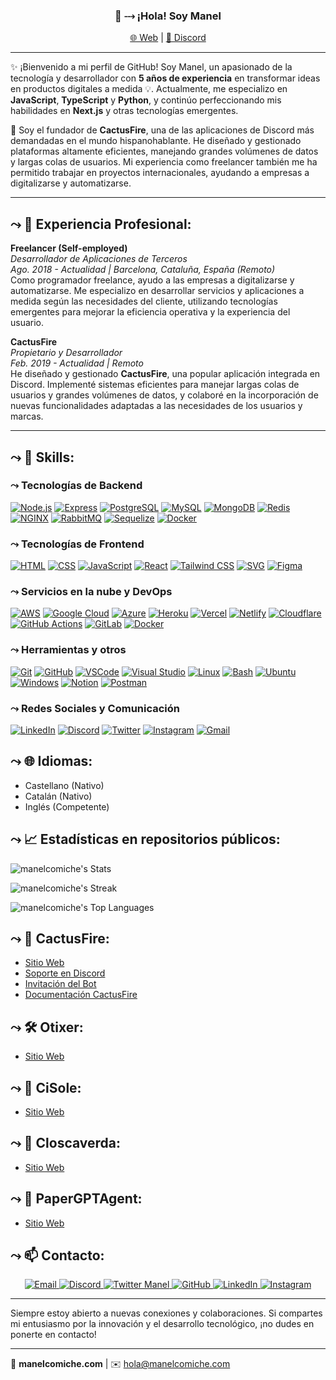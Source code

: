 <h3 align="center">👋 ⤏ ¡Hola! Soy Manel</h3>
<p align="center">
  <a href="https://manelcomiche.com/">🌐 Web</a> |
  <a href="https://discord.com/channels/@me/478572042384572424">💬 Discord</a>
</p>

---

✨ ¡Bienvenido a mi perfil de GitHub! Soy Manel, un apasionado de la tecnología y desarrollador con **5 años de experiencia** en transformar ideas en productos digitales a medida 💡. Actualmente, me especializo en **JavaScript**, **TypeScript** y **Python**, y continúo perfeccionando mis habilidades en **Next.js** y otras tecnologías emergentes.

🚀 Soy el fundador de **CactusFire**, una de las aplicaciones de Discord más demandadas en el mundo hispanohablante. He diseñado y gestionado plataformas altamente eficientes, manejando grandes volúmenes de datos y largas colas de usuarios. Mi experiencia como freelancer también me ha permitido trabajar en proyectos internacionales, ayudando a empresas a digitalizarse y automatizarse.

---

## ⤳ 💼 Experiencia Profesional:

**Freelancer (Self-employed)**  
*Desarrollador de Aplicaciones de Terceros*  
*Ago. 2018 - Actualidad | Barcelona, Cataluña, España (Remoto)*  
Como programador freelance, ayudo a las empresas a digitalizarse y automatizarse. Me especializo en desarrollar servicios y aplicaciones a medida según las necesidades del cliente, utilizando tecnologías emergentes para mejorar la eficiencia operativa y la experiencia del usuario.

**CactusFire**  
*Propietario y Desarrollador*  
*Feb. 2019 - Actualidad | Remoto*  
He diseñado y gestionado **CactusFire**, una popular aplicación integrada en Discord. Implementé sistemas eficientes para manejar largas colas de usuarios y grandes volúmenes de datos, y colaboré en la incorporación de nuevas funcionalidades adaptadas a las necesidades de los usuarios y marcas.

---

## ⤳ 📝 Skills:
### ⤳ Tecnologías de Backend
[![Node.js](https://skillicons.dev/icons?i=nodejs&perline=1)](https://nodejs.org)
[![Express](https://skillicons.dev/icons?i=express&perline=1)](https://expressjs.com)
[![PostgreSQL](https://skillicons.dev/icons?i=postgres&perline=1)](https://www.postgresql.org)
[![MySQL](https://skillicons.dev/icons?i=mysql&perline=1)](https://www.mysql.com)
[![MongoDB](https://skillicons.dev/icons?i=mongodb&perline=1)](https://www.mongodb.com)
[![Redis](https://skillicons.dev/icons?i=redis&perline=1)](https://redis.io)
[![NGINX](https://skillicons.dev/icons?i=nginx&perline=1)](https://www.nginx.com)
[![RabbitMQ](https://skillicons.dev/icons?i=rabbitmq&perline=1)](https://www.rabbitmq.com)
[![Sequelize](https://skillicons.dev/icons?i=sequelize&perline=1)](https://sequelize.org)
[![Docker](https://skillicons.dev/icons?i=docker&perline=1)](https://www.docker.com)

### ⤳ Tecnologías de Frontend
[![HTML](https://skillicons.dev/icons?i=html&perline=1)](https://developer.mozilla.org/en-US/docs/Web/HTML)
[![CSS](https://skillicons.dev/icons?i=css&perline=1)](https://developer.mozilla.org/en-US/docs/Web/CSS)
[![JavaScript](https://skillicons.dev/icons?i=js&perline=1)](https://developer.mozilla.org/en-US/docs/Web/JavaScript)
[![React](https://skillicons.dev/icons?i=react&perline=1)](https://react.dev)
[![Tailwind CSS](https://skillicons.dev/icons?i=tailwind&perline=1)](https://tailwindcss.com)
[![SVG](https://skillicons.dev/icons?i=svg&perline=1)](https://developer.mozilla.org/en-US/docs/Web/SVG)
[![Figma](https://skillicons.dev/icons?i=figma&perline=1)](https://www.figma.com)

### ⤳ Servicios en la nube y DevOps
[![AWS](https://skillicons.dev/icons?i=aws&perline=1)](https://aws.amazon.com)
[![Google Cloud](https://skillicons.dev/icons?i=gcp&perline=1)](https://cloud.google.com)
[![Azure](https://skillicons.dev/icons?i=azure&perline=1)](https://azure.microsoft.com)
[![Heroku](https://skillicons.dev/icons?i=heroku&perline=1)](https://www.heroku.com)
[![Vercel](https://skillicons.dev/icons?i=vercel&perline=1)](https://vercel.com)
[![Netlify](https://skillicons.dev/icons?i=netlify&perline=1)](https://www.netlify.com)
[![Cloudflare](https://skillicons.dev/icons?i=cloudflare&perline=1)](https://www.cloudflare.com)
[![GitHub Actions](https://skillicons.dev/icons?i=githubactions&perline=1)](https://github.com/features/actions)
[![GitLab](https://skillicons.dev/icons?i=gitlab&perline=1)](https://about.gitlab.com)
[![Docker](https://skillicons.dev/icons?i=docker&perline=1)](https://www.docker.com)

### ⤳ Herramientas y otros
[![Git](https://skillicons.dev/icons?i=git&perline=1)](https://git-scm.com)
[![GitHub](https://skillicons.dev/icons?i=github&perline=1)](https://github.com)
[![VSCode](https://skillicons.dev/icons?i=vscode&perline=1)](https://code.visualstudio.com)
[![Visual Studio](https://skillicons.dev/icons?i=visualstudio&perline=1)](https://visualstudio.microsoft.com)
[![Linux](https://skillicons.dev/icons?i=linux&perline=1)](https://www.linux.org)
[![Bash](https://skillicons.dev/icons?i=bash&perline=1)](https://www.gnu.org/software/bash/)
[![Ubuntu](https://skillicons.dev/icons?i=ubuntu&perline=1)](https://ubuntu.com)
[![Windows](https://skillicons.dev/icons?i=windows&perline=1)](https://www.microsoft.com/en-us/windows)
[![Notion](https://skillicons.dev/icons?i=notion&perline=1)](https://www.notion.so)
[![Postman](https://skillicons.dev/icons?i=postman&perline=1)](https://www.postman.com)

### ⤳ Redes Sociales y Comunicación
[![LinkedIn](https://skillicons.dev/icons?i=linkedin&perline=1)](https://www.linkedin.com/in/manelcomiche)
[![Discord](https://skillicons.dev/icons?i=discord&perline=1)](https://discord.com/users/manelcomiche)
[![Twitter](https://skillicons.dev/icons?i=twitter&perline=1)](https://twitter.com/manelcomiche)
[![Instagram](https://skillicons.dev/icons?i=instagram&perline=1)](https://www.instagram.com/manelcomiche)
[![Gmail](https://skillicons.dev/icons?i=gmail&perline=1)](mailto:hola@manelcomiche.com)


## ⤳ 🌐 Idiomas:
* Castellano (Nativo)
* Catalán (Nativo)
* Inglés (Competente)

## ⤳ 📈 Estadísticas en repositorios públicos:
![manelcomiche's Stats](https://github-readme-stats.vercel.app/api?username=manelcomiche&theme=vue-dark&show_icons=true&hide_border=true&count_private=true)

![manelcomiche's Streak](https://github-readme-streak-stats.herokuapp.com/?user=manelcomiche&theme=vue-dark&hide_border=true)

![manelcomiche's Top Languages](https://github-readme-stats.vercel.app/api/top-langs/?username=manelcomiche&theme=vue-dark&show_icons=true&hide_border=true&layout=compact)

## ⤳ 🌵 CactusFire:
* [Sitio Web](https://cactusfire.xyz)
* [Soporte en Discord](https://discord.cactusfire.xyz)
* [Invitación del Bot](https://invite.cactusfire.xyz)
* [Documentación CactusFire](https://cactusfire.xyz/docs)

## ⤳ 🛠️ Otixer:
* [Sitio Web](https://otixer.com)

## ⤳ 👟 CiSole:
* [Sitio Web](https://cisole.io)

## ⤳ 🐢 Closcaverda:
* [Sitio Web](https://closcaverda.org)

## ⤳ 📝 PaperGPTAgent:
* [Sitio Web](https://gpt.manelcomiche.com)


## ⤳ 📫 Contacto:

<div align="center">
  <a href="mailto:hola@manelcomiche.com">
    <img src="https://img.shields.io/badge/Email-hola@manelcomiche.com-D14836?style=for-the-badge&logo=gmail&logoColor=white" alt="Email">
  </a>
  <a href="https://discord.com/channels/@me/478572042384572424" target="_blank">
    <img src="https://img.shields.io/badge/Discord-5865F2?style=for-the-badge&logo=discord&logoColor=white" alt="Discord">
  </a>
  <a href="https://twitter.com/manelcomiche/" target="_blank">
    <img src="https://img.shields.io/badge/Twitter-1DA1F2?style=for-the-badge&logo=twitter&logoColor=white" alt="Twitter Manel">
  </a>
  <a href="https://github.com/manelcomiche/" target="_blank">
    <img src="https://img.shields.io/badge/GitHub-181717?style=for-the-badge&logo=github&logoColor=white" alt="GitHub">
  </a>
  <a href="https://linkedin.com/in/manelcomiche/" target="_blank">
    <img src="https://img.shields.io/badge/LinkedIn-0A66C2?style=for-the-badge&logo=linkedin&logoColor=white" alt="LinkedIn">
  </a>
  <a href="https://instagram.com/manelcomiche" target="_blank">
    <img src="https://img.shields.io/badge/Instagram-E4405F?style=for-the-badge&logo=instagram&logoColor=white" alt="Instagram">
  </a>
</div>


---

Siempre estoy abierto a nuevas conexiones y colaboraciones. Si compartes mi entusiasmo por la innovación y el desarrollo tecnológico, ¡no dudes en ponerte en contacto!

---

🌟 **manelcomiche.com** | ✉️ [hola@manelcomiche.com](mailto:hola@manelcomiche.com)